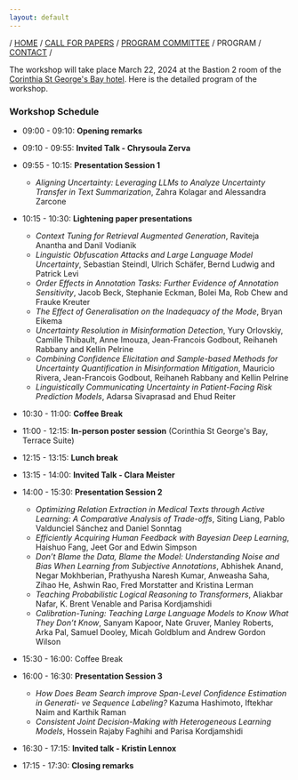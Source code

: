 ```yaml
---
layout: default
---
```

<!-- # Program of the First Workshop on Uncertainty-Aware NLP @EACL 2024 -->

/ [HOME](/) / [CALL FOR PAPERS](/#call-for-papers) / [PROGRAM COMMITTEE](https://uncertainlp.github.io/#program-committee) / PROGRAM / [CONTACT](https://uncertainlp.github.io/#contact) /

The workshop will take place March 22, 2024 at the Bastion 2 room of the <a href="https://maps.app.goo.gl/Mq8zQciGEe6wnnDZ8">Corinthia St George's Bay hotel</a>. Here is the detailed program of the workshop.

### Workshop Schedule 


- 09:00 - 09:10: **Opening remarks**
- 09:10 - 09:55: **Invited Talk - Chrysoula Zerva**
- 09:55 - 10:15: **Presentation Session 1**
  - *Aligning Uncertainty: Leveraging LLMs to Analyze Uncertainty Transfer in Text Summarization*, Zahra Kolagar and Alessandra Zarcone
- 10:15 - 10:30: **Lightening paper presentations**
  - *Context Tuning for Retrieval Augmented Generation*, Raviteja Anantha and Danil Vodianik
  - *Linguistic Obfuscation Attacks and Large Language Model Uncertainty*, Sebastian Steindl, Ulrich Schäfer, Bernd Ludwig and Patrick Levi
  - *Order Effects in Annotation Tasks: Further Evidence of Annotation Sensitivity*, Jacob Beck, Stephanie Eckman, Bolei Ma, Rob Chew and Frauke Kreuter
  - *The Effect of Generalisation on the Inadequacy of the Mode*, Bryan Eikema
  - *Uncertainty Resolution in Misinformation Detection*, Yury Orlovskiy, Camille Thibault, Anne Imouza, Jean-Francois Godbout, Reihaneh Rabbany and Kellin Pelrine
  - *Combining Confidence Elicitation and Sample-based Methods for Uncertainty Quantification in Misinformation Mitigation*, Mauricio Rivera, Jean-Francois Godbout, Reihaneh Rabbany and Kellin Pelrine
  - *Linguistically Communicating Uncertainty in Patient-Facing Risk Prediction Models*, Adarsa Sivaprasad and Ehud Reiter

- 10:30 - 11:00: **Coffee Break**
- 11:00 - 12:15: **In-person poster session** (Corinthia St George's Bay, Terrace Suite)
- 12:15 - 13:15: **Lunch break**
- 13:15 - 14:00: **Invited Talk - Clara Meister**
- 14:00 - 15:30: **Presentation Session 2**
  - *Optimizing Relation Extraction in Medical Texts through Active Learning: A Comparative Analysis of Trade-offs*, Siting Liang, Pablo Valdunciel Sánchez and Daniel Sonntag
  - *Efficiently Acquiring Human Feedback with Bayesian Deep Learning*, Haishuo Fang, Jeet Gor and Edwin Simpson
  - *Don’t Blame the Data, Blame the Model: Understanding Noise and Bias When Learning from Subjective Annotations*, Abhishek Anand, Negar Mokhberian, Prathyusha Naresh Kumar, Anweasha Saha, Zihao He, Ashwin Rao, Fred Morstatter and Kristina Lerman
  - *Teaching Probabilistic Logical Reasoning to Transformers*, Aliakbar Nafar, K. Brent Venable and Parisa Kordjamshidi
  - *Calibration-Tuning: Teaching Large Language Models to Know What They Don’t Know*, Sanyam Kapoor, Nate Gruver, Manley Roberts, Arka Pal, Samuel Dooley, Micah Goldblum and Andrew Gordon Wilson
- 15:30 - 16:00: Coffee Break
- 16:00 - 16:30: **Presentation Session 3**
  - *How Does Beam Search improve Span-Level Confidence Estimation in Generati- ve Sequence Labeling?* Kazuma Hashimoto, Iftekhar Naim and Karthik Raman
  - *Consistent Joint Decision-Making with Heterogeneous Learning Models*, Hossein Rajaby Faghihi and Parisa Kordjamshidi
- 16:30 - 17:15: **Invited talk - Kristin Lennox**
- 17:15 - 17:30: **Closing remarks**

